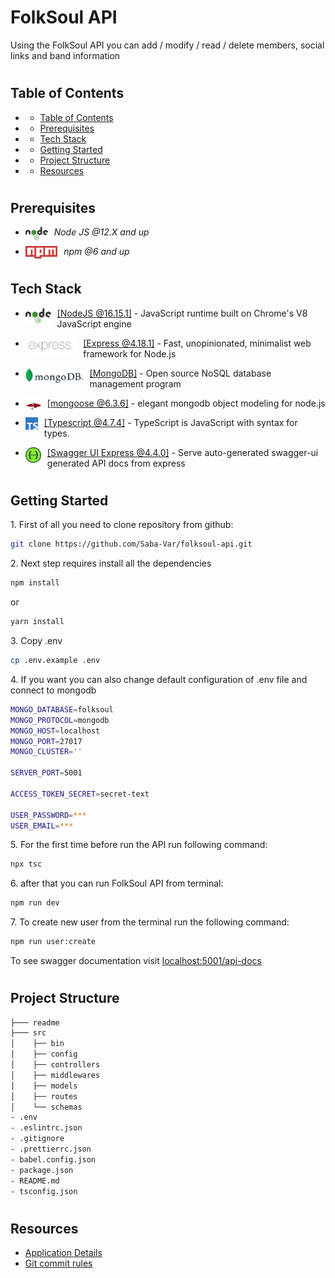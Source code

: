 <h1>FolkSoul API</h1>
<p>Using the FolkSoul API you can add / modify / read / delete members, social links and band information</p>

#

## Table of Contents

- [](#)
  - [Table of Contents](#table-of-contents)
- [](#-1)
  - [Prerequisites](#prerequisites)
- [](#-2)
  - [Tech Stack](#tech-stack)
- [](#-3)
  - [Getting Started](#getting-started)
- [](#-4)
  - [Project Structure](#project-structure)
- [](#-5)
  - [Resources](#resources)

#

## Prerequisites

- <img style="padding-right:10px;" align="left"  src="readme/assets/nodejs.png"   height="22"/> <p>_Node JS @12.X and up_</p>
- <img style="padding-right:10px;" align="left"  src="readme/assets/npm.png"   height="20"/> <p>_npm @6 and up_</p>

#

## Tech Stack

- <img style="padding-right:10px;" align="left"  src="readme/assets/nodejs.png"   height="25"/> <p><a href="https://nodejs.org/en/" target="_blank">[NodeJS @16.15.1]</a> - JavaScript runtime built on Chrome's V8 JavaScript engine<p/>

- <img style="padding-right:10px;" align="left"  src="readme/assets/express.png"   height="25"/> <p><a href="https://expressjs.com/" target="_blank">[Express @4.18.1]</a> - Fast, unopinionated, minimalist web framework for Node.js<p/>

- <img style="padding-right:10px;" align="left"  src="readme/assets/mongodb.png"   height="25"/> <p><a href="https://www.mongodb.com/" target="_blank">[MongoDB]</a> - Open source NoSQL database management program<p/>

- <img style="padding-right:10px;" align="left"  src="readme/assets/mongoose.png"   height="25"/> <p><a href="https://mongoosejs.com/" target="_blank">[mongoose @6.3.6]</a> - elegant mongodb object modeling for node.js<p/>

- <img style="padding-right:10px;" align="left"  src="readme/assets/typescript.png"   height="20"/> <p><a href="https://www.typescriptlang.org/" target="_blank">[Typescript @4.7.4]</a> - TypeScript is JavaScript with syntax for types.<p/>

- <img style="padding-right:10px;" align="left"  src="readme/assets/swagger.png"   height="25"/> <p><a href="https://www.npmjs.com/package/swagger-ui-express" target="_blank">[Swagger UI Express @4.4.0]</a> - Serve auto-generated swagger-ui generated API docs from express<p/>

#

## Getting Started

1\. First of all you need to clone repository from github:

```sh
git clone https://github.com/Saba-Var/folksoul-api.git
```

2\. Next step requires install all the dependencies

```sh
npm install
```

or

```sh
yarn install
```

3\. Copy .env

```sh
cp .env.example .env
```

4\. If you want you can also change default configuration of .env file and connect to mongodb

```sh
MONGO_DATABASE=folksoul
MONGO_PROTOCOL=mongodb
MONGO_HOST=localhost
MONGO_PORT=27017
MONGO_CLUSTER=''

SERVER_PORT=5001

ACCESS_TOKEN_SECRET=secret-text

USER_PASSWORD=***
USER_EMAIL=***
```

5\. For the first time before run the API run following command:

```sh
npx tsc
```

6\. after that you can run FolkSoul API from terminal:

```sh
npm run dev
```

7\. To create new user from the terminal run the following command:

```sh
npm run user:create
```

To see swagger documentation visit [localhost:5001/api-docs](http://localhost:5001/api-docs)


#

## Project Structure

```bash
├─── readme
├─── src
│    ├── bin
│    ├── config
│    ├── controllers
│    ├── middlewares
│    ├── models
│    ├── routes
│    └── schemas
- .env
- .eslintrc.json
- .gitignore
- .prettierrc.json
- babel.config.json
- package.json
- README.md
- tsconfig.json


```

#

## Resources

- [Application Details](https://redberry.gitbook.io/assignment-iii-folksoul/)
- [Git commit rules](https://redberry.gitbook.io/resources/git-is-semantikuri-komitebi)
